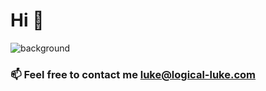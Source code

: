 # Hi 👋

![background](https://user-images.githubusercontent.com/12988946/111710837-c50f3e00-884a-11eb-9332-0292124e7792.png)

### 📫 Feel free to contact me luke@logical-luke.com
